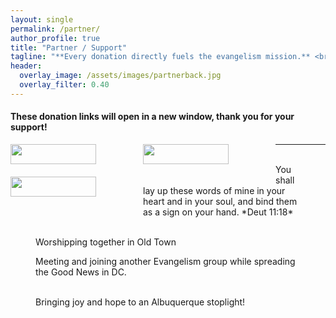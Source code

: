 ```yaml
---
layout: single
permalink: /partner/
author_profile: true
title: "Partner / Support"
tagline: "**Every donation directly fuels the evangelism mission.** <br>Your generous support helps provide Bibles, gospel tracts, travel expenses, care packages for the homeless, and essential outreach supplies—ensuring the message of salvation can go farther and touch more lives."
header:
  overlay_image: /assets/images/partnerback.jpg
  overlay_filter: 0.40
---
```


#### These donation links will open in a new window, thank you for your support!

<div class="image123">
    <div style="float:left;margin-right:75px;margin-bottom:20px;">
        <a href="https://paypal.me/veronicadconner" target="_blank"><img src="{{ site.url }}{{ site.baseurl }}/assets/images/paypal.png" height="32" width="137" /></a>
    </div>
    <div style="float:left;margin-right:75px;margin-bottom:20px;">
        <a href="https://cash.app/$veronicadconner" target="_blank"><img src="{{ site.url }}{{ site.baseurl }}/assets/images/cashapp.png" height="32" width="137"  /></a>
    </div>
    <div style="float:left;margin-right:75px;margin-bottom:20px;">
        <a href="https://venmo.com/Veronica-Conner-2" target="_blank"><img src="{{ site.url }}{{ site.baseurl }}/assets/images/venmo.png" height="32" width="137"  /></a>
    </div>
</div>

---

<figure class="third">
	<img src="{{ site.url }}{{ site.baseurl }}/assets/images/messagecards.jpg" alt="">
	<img src="{{ site.url }}{{ site.baseurl }}/assets/images/jesussaves.jpg" alt="">
	<img src="{{ site.url }}{{ site.baseurl }}/assets/images/braceletbump.jpg" alt="">
	<figcaption>You shall lay up these words of mine in your heart and in your soul, and bind them as a sign on your hand. *Deut 11:18*</figcaption>
</figure>

<figure class="half">
	<img src="{{ site.url }}{{ site.baseurl }}/assets/images/oldtown1.jpg" alt="">
	<img src="{{ site.url }}{{ site.baseurl }}/assets/images/oldtown2.jpg" alt="">
	<figcaption>Worshipping together in Old Town</figcaption>
</figure>

<figure>
<img src="{{ site.url }}{{ site.baseurl }}/assets/images/dcgroup1.jpg" alt="">
<figcaption>Meeting and joining another Evangelism group while spreading the Good News in DC.</figcaption>
</figure>

<figure class="third">
	<img src="{{ site.url }}{{ site.baseurl }}/assets/images/stoplight4.jpg" alt="">
	<img src="{{ site.url }}{{ site.baseurl }}/assets/images/stoplight2.jpg" alt="">
	<img src="{{ site.url }}{{ site.baseurl }}/assets/images/stoplight3.jpg" alt="">
	<figcaption>Bringing joy and hope to an Albuquerque stoplight!</figcaption>
</figure>
